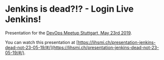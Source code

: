 Jenkins is dead?!? - Login Live Jenkins!
========================================

Presentation for the [DevOps Meetup Stuttgart, May 23rd 2019](https://www.meetup.com/de-DE/devops-stuttgart/events/260728841/).

You can watch this presentation at [https://lihsmi.ch/presentation-jenkins-dead-not-23-05-19/#/](https://lihsmi.ch/presentation-jenkins-dead-not-23-05-19/#/).


